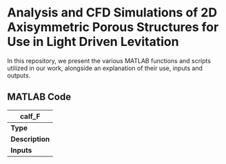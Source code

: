 # Analysis and CFD Simulations of 2D Axisymmetric Porous Structures for Use in Light Driven Levitation

In this repository, we present the various MATLAB functions and scripts utilized in our work, alongside an explanation of their use, inputs and outputs.

## MATLAB Code

| calf_F |
| ------------- |
| **Type**  | Function  |
| **Description**  | The purpose of this code is to provide a framework for calculating the flow-through velocity (vft) and outlet velocity (vout) of an arbitrary 3D geometry|
| **Inputs**  | altitude,geom_param,chan_param |





